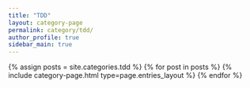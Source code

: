 ```yaml
---
title: "TDD"
layout: category-page
permalink: category/tdd/
author_profile: true
sidebar_main: true
---
```



{% assign posts = site.categories.tdd %}
{% for post in posts %} {% include category-page.html type=page.entries_layout %} {% endfor %}
